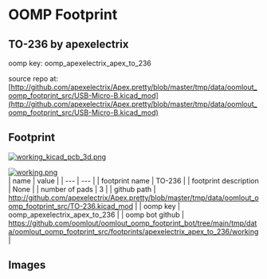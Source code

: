 # OOMP Footprint  
## TO-236  by apexelectrix  
  
oomp key: oomp_apexelectrix_apex_to_236  
  
source repo at: [http://github.com/apexelectrix/Apex.pretty/blob/master/tmp/data/oomlout_oomp_footprint_src/USB-Micro-B.kicad_mod](http://github.com/apexelectrix/Apex.pretty/blob/master/tmp/data/oomlout_oomp_footprint_src/USB-Micro-B.kicad_mod)  
## Footprint  
  
[![working_kicad_pcb_3d.png](working_kicad_pcb_3d_600.png)](working_kicad_pcb_3d.png)  
  
[![working.png](working_600.png)](working.png)  
| name | value | 
| --- | --- | 
| footprint name | TO-236 | 
| footprint description | None | 
| number of pads | 3 | 
| github path | http://github.com/apexelectrix/Apex.pretty/blob/master/tmp/data/oomlout_oomp_footprint_src/TO-236.kicad_mod | 
| oomp key | oomp_apexelectrix_apex_to_236 | 
| oomp bot github | https://github.com/oomlout/oomlout_oomp_footprint_bot/tree/main/tmp/data/oomlout_oomp_footprint_src/footprints/apexelectrix_apex_to_236/working | 
## Images  
